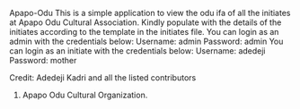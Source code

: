 Apapo-Odu
This is a simple application to view the odu ifa of all the initiates at Apapo Odu Cultural Association. Kindly populate with the details of the initiates according to the template in the initiates file.
You can login as an admin with the credentials below:
Username: admin
Password: admin
You can login as an initiate with the credentials below:
Username: adedeji
Password: mother

Credit: Adedeji Kadri and all the listed contributors
1.	Apapo Odu Cultural Organization.
